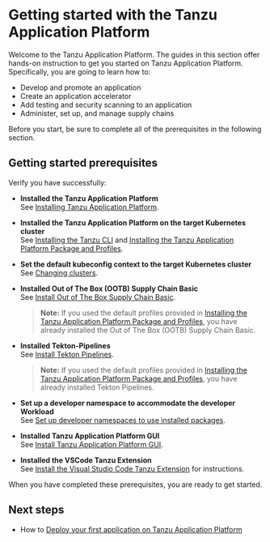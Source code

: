 # Getting started with the Tanzu Application Platform

Welcome to the Tanzu Application Platform. The guides in this section offer hands-on instruction to get you started on Tanzu Application Platform. Specifically, you are going to learn how to:

- Develop and promote an application
- Create an application accelerator
- Add testing and security scanning to an application
- Administer, set up, and manage supply chains

Before you start, be sure to complete all of the prerequisites in the following section.

## <a id="get-started-prereqs"></a>Getting started prerequisites

Verify you have successfully:

- **Installed the Tanzu Application Platform**<br>
See [Installing Tanzu Application Platform](install-intro.md).

- **Installed the Tanzu Application Platform on the target Kubernetes cluster**<br>
See [Installing the Tanzu CLI](install-tanzu-cli.md) and [Installing the Tanzu Application Platform Package and Profiles](install.md).

- **Set the default kubeconfig context to the target Kubernetes cluster**<br>
See [Changing clusters](cli-plugins/apps/usage.md#changing-clusters).

- **Installed Out of The Box (OOTB) Supply Chain Basic**<br>
See [Install Out of The Box Supply Chain Basic](scc/install-ootb-sc-basic.md).

    >**Note:** If you used the default profiles provided in [Installing the Tanzu Application Platform Package and Profiles](install.md),
    you have already installed the Out of The Box (OOTB) Supply Chain Basic.

- **Installed Tekton-Pipelines**<br>
See [Install Tekton Pipelines](install-components.md#install-tekton-pipelines).

    >**Note:** If you used the default profiles provided in [Installing the Tanzu Application Platform Package and Profiles](install.md),
    you have already installed Tekton Pipelines.

- **Set up a developer namespace to accommodate the developer Workload**<br>
See [Set up developer namespaces to use installed packages](install-components.md#setup).

- **Installed Tanzu Application Platform GUI**<br>
See [Install Tanzu Application Platform GUI](install-components.md#install-tap-gui).

- **Installed the VSCode Tanzu Extension**<br>
See [Install the Visual Studio Code Tanzu Extension](vscode-extension/installation.md) for instructions.

When you have completed these prerequisites, you are ready to get started.

## Next steps

- How to [Deploy your first application on Tanzu Application Platform](getting-started/deploy-first-app.md)
